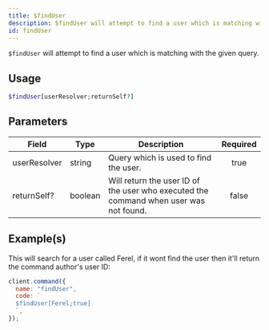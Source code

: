 ```yaml
---
title: $findUser
description: $findUser will attempt to find a user which is matching with the given query.
id: findUser
---
```


`$findUser` will attempt to find a user which is matching with the given query.

## Usage

```php
$findUser[userResolver;returnSelf?]
```

## Parameters

| Field        | Type    | Description                                                                           | Required |
| ------------ | ------- | ------------------------------------------------------------------------------------- | :------: |
| userResolver | string  | Query which is used to find the user.                                                 |   true   |
| returnSelf?  | boolean | Will return the user ID of the user who executed the command when user was not found. |  false   |

## Example(s)

This will search for a user called Ferel, if it wont find the user then it'll return the command author's user ID:

```javascript
client.command({
  name: "findUser",
  code: `
  $findUser[Ferel;true]
  `,
});
```
